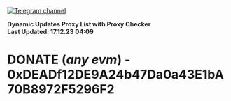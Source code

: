 [![Telegram channel](https://img.shields.io/endpoint?url=https://runkit.io/damiankrawczyk/telegram-badge/branches/master?url=https://t.me/n4z4v0d)](https://t.me/n4z4v0d) 

**Dynamic Updates Proxy List with Proxy Checker**  
**Last Updated: 17.12.23 04:09**

# DONATE (_any evm_) - 0xDEADf12DE9A24b47Da0a43E1bA70B8972F5296F2
